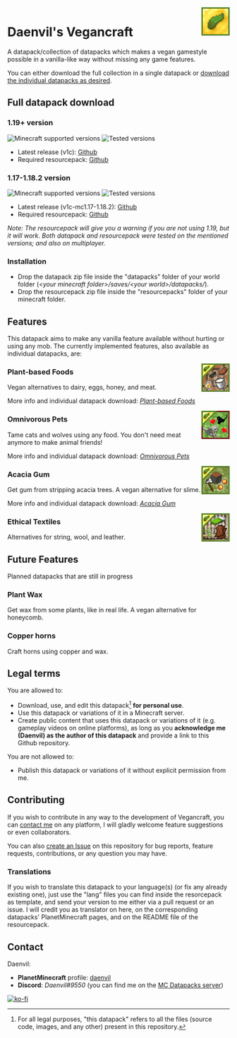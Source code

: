 <img src="../datapack/pack.png" alt="logo" align="right"/>

# Daenvil's Vegancraft
A datapack/collection of datapacks which makes a vegan gamestyle possible in a vanilla-like way without missing any game features.

You can either download the full collection in a single datapack or [download the individual datapacks as desired](#features).

## Full datapack download

### 1.19+ version

![Minecraft supported versions](https://img.shields.io/badge/supported%20MC%20versions-1.19%2B-green?style=flat-square)
![Tested versions](https://img.shields.io/badge/tested%20in-1.19.2-informational?style=flat-square)

- Latest release (v1c): [Github](https://github.com/daenvil/vegancraft/releases/download/v1c/vegancraft-DP_v1c.zip)
- Required resourcepack: [Github](https://github.com/daenvil/vegancraft/releases/download/v1c/vegancraft-RP_v1c.zip)

### 1.17-1.18.2 version
![Minecraft supported versions](https://img.shields.io/badge/supported%20MC%20versions-1.17--1.18.2-green?style=flat-square)
![Tested versions](https://img.shields.io/badge/tested%20in-1.17.1%2C%201.18.2-informational?style=flat-square)

- Latest release (v1c-mc1.17-1.18.2): [Github](https://github.com/daenvil/vegancraft/releases/download/v1c-mc1.17-1.18.2/vegancraft-DP_v1c-mc1.17-1.18.2.zip)
- Required resourcepack: [Github](https://github.com/daenvil/vegancraft/releases/download/v1c-mc1.17-1.18.2/vegancraft-RP_v1c.zip)

_Note: The resourcepack will give you a warning if you are not using 1.19, but it will work. Both datapack and resourcepack were tested on the mentioned versions; and also on multiplayer._

### Installation
- Drop the datapack zip file inside the "datapacks" folder of your world folder (*\<your minecraft folder\>/saves/\<your world\>/datapacks/*).
- Drop the resourcepack zip file inside the "resourcepacks" folder of your minecraft folder.

## Features
This datapack aims to make any vanilla feature available without hurting or using any mob. The currently implemented features, also available as individual datapacks, are:

<img src="./assets/vegan_food/pack.png" alt="logo" align="right"/>

### Plant-based Foods

Vegan alternatives to dairy, eggs, honey, and meat.

More info and individual datapack download: _[Plant-based Foods](https://github.com/daenvil/vegancraft/wiki/Plant%E2%80%90based-Foods)_

<img src="./assets/omni_pets/pack.png" alt="logo" align="right"/>

### Omnivorous Pets

Tame cats and wolves using any food. You don't need meat anymore to make animal friends!

More info and individual datapack download: _[Omnivorous Pets](https://github.com/daenvil/vegancraft/wiki/Omnivorous-Pets)_

<img src="./assets/acacia_gum/pack.png" alt="logo" align="right"/>

### Acacia Gum

Get gum from stripping acacia trees. A vegan alternative for slime.

More info and individual datapack download: _[Acacia Gum](https://github.com/daenvil/vegancraft/wiki/Acacia-Gum)_

<img src="./assets/ethical_textiles/pack.png" alt="logo" align="right"/>

### Ethical Textiles
Alternatives for string, wool, and leather.

## Future Features
Planned datapacks that are still in progress

### Plant Wax

Get wax from some plants, like in real life. A vegan alternative for honeycomb.

### Copper horns

Craft horns using copper and wax.

## Legal terms

You are allowed to:

- Download, use, and edit this datapack[^2] **for personal use**.
- Use this datapack or variations of it in a Minecraft server.
- Create public content that uses this datapack or variations of it (e.g. gameplay videos on online platforms), as long as you **acknowledge me (Daenvil) as the author of this datapack** and provide a link to this Github repository.

You are not allowed to:

- Publish this datapack or variations of it without explicit permission from me.

[^2]: For all legal purposes, "this datapack" refers to all the files (source code, images, and any other) present in this repository.

## Contributing
If you wish to contribute in any way to the development of Vegancraft, you can [contact me](#contact) on any platform, I will gladly welcome feature suggestions or even collaborators.

You can also [create an Issue](https://github.com/daenvil/vegancraft/issues/new/choose) on this repository for bug reports, feature requests, contributions, or any question you may have.

### Translations
If you wish to translate this datapack to your language(s) (or fix any already existing one), just use the "lang" files you can find inside the resorcepack as template, and send your version to me either via a pull request or an issue. I will credit you as translator on here, on the corresponding datapacks' PlanetMinecraft pages, and on the README file of the resourcepack.

## Contact

Daenvil:
- **PlanetMinecraft** profile: [daenvil](https://www.planetminecraft.com/member/daenvil/)
- **Discord**: *Daenvil#9550* (you can find me on the [MC Datapacks server](https://discord.gg/SnJQcfq))

[![ko-fi](https://ko-fi.com/img/githubbutton_sm.svg)](https://ko-fi.com/N4N0DSNQ5)
